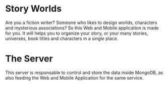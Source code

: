 # Story Worlds

Are you a fiction writer? Someone who likes to design worlds, characters and mysterious associations? So this Web and Mobile application is made for you. It will helps you to organize your story, or your many stories, universes, book titles and characters in a single place.

# The Server

This server is responsable to control and store the data inside MongoDB, as also feeding the Web and Mobile Application for the same service.
